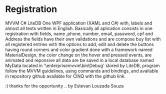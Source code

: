 # Registration
MVVM C# LiteDB
One WPF application (XAML and C#) with, labels and almost all texts written in English.
Basically all aplication consists in one registration with fields, name ,phone, number, email, password, cpf and Address the fields
have their own validations and are compose buy list with all registered entries with the options to add, edit and delete the buttons
having round corners and color gradient done with a framework named MaterialDesign, the color change on the hover and pressed events,
are animated and reponsive all data are be saved in a local database named MyData located in  '\enterprisemvvm\bin\Debug'
stored by LiteDB,  program follow the MVVM guidelines, using commands and bindings, and avaliable in repository github available for CINQ 
with the github link.


 :) thanks for the opportunity .. by Estevan Louzada Souza 
